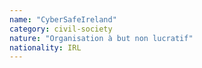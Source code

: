 ```yaml
---
name: "CyberSafeIreland"
category: civil-society
nature: "Organisation à but non lucratif"
nationality: IRL
---
```

